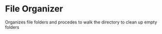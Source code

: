# File Organizer
Organizes file folders and procedes to walk the directory to clean up empty folders
